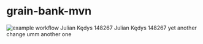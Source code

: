 # grain-bank-mvn
![example workflow](https://github.com/juliankedys/grain-bank-mvn/actions/workflows/ci.yml/badge.svg)
Julian Kędys
148267
Julian Kędys
148267
yet another change
umm another one
